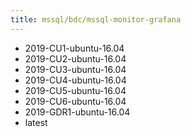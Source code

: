 ```yaml
---
title: mssql/bdc/mssql-monitor-grafana
---
```

- 2019-CU1-ubuntu-16.04
- 2019-CU2-ubuntu-16.04
- 2019-CU3-ubuntu-16.04
- 2019-CU4-ubuntu-16.04
- 2019-CU5-ubuntu-16.04
- 2019-CU6-ubuntu-16.04
- 2019-GDR1-ubuntu-16.04
- latest
